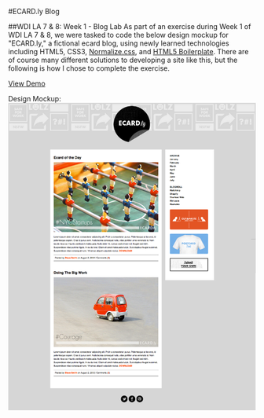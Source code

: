 #ECARD.ly Blog

##WDI LA 7 & 8: Week 1 - Blog Lab
As part of an exercise during Week 1 of WDI LA 7 & 8, we were tasked to code the below design mockup for "ECARD.ly," a fictional ecard blog, using newly learned technologies including HTML5, CSS3, [Normalize.css](http://necolas.github.io/normalize.css/), and [HTML5 Boilerplate](http://html5boilerplate.com/). There are of course many different solutions to developing a site like this, but the following is how I chose to complete the exercise.

[View Demo](http://brandonkwong.com/ga/wdi-exercises/ecard.ly-blog/)

Design Mockup:
![ECARD.ly Blog Sample Screenshot](ecard-blog-screenshot.png)